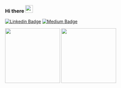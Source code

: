 ### Hi there <img src="https://media.giphy.com/media/hvRJCLFzcasrR4ia7z/giphy.gif" width="25px">

[![Linkedin Badge](https://img.shields.io/badge/-LinkedIn-0e76a8?style=flat-square&logo=Linkedin&logoColor=white)](https://www.linkedin.com/in/lashewi/)
[![Medium Badge](https://img.shields.io/badge/medium-%2312100E.svg?&style=for-square&logo=medium&logoColor=white)](https://medium.com/@lashewi)

<p>
  <img height="180em" src="https://github-readme-stats.vercel.app/api?username=lashewi&show_icons=true&hide_border=true&&count_private=true&include_all_commits=true&include_all_issue=true&bg_color=003153&text_color=b5d3e7&title_color=b5d3e7" />
  <img height="180em" src="https://github-readme-stats.vercel.app/api/top-langs/?username=lashewi&show_icons=true&hide_border=true&layout=compact&langs_count=8&bg_color=003153&text_color=b5d3e7&title_color=b5d3e7"/>
</p>

<!--
**lashewi/lashewi** is a ✨ _special_ ✨ repository because its `README.md` (this file) appears on your GitHub profile.

Here are some ideas to get you started:

- 🔭 I’m currently working on ...
- 🌱 I’m currently learning ...
- 👯 I’m looking to collaborate on ...
- 🤔 I’m looking for help with ...
- 💬 Ask me about ...
- 📫 How to reach me: ...
- 😄 Pronouns: ...
- ⚡ Fun fact: ...
-->
